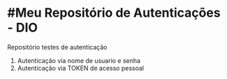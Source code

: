 # \#Meu Repositório de Autenticações - DIO

Repositório testes de autenticação

1. Autenticação via nome de usuario e senha
2. Autenticação via TOKEN de acesso pessoal
